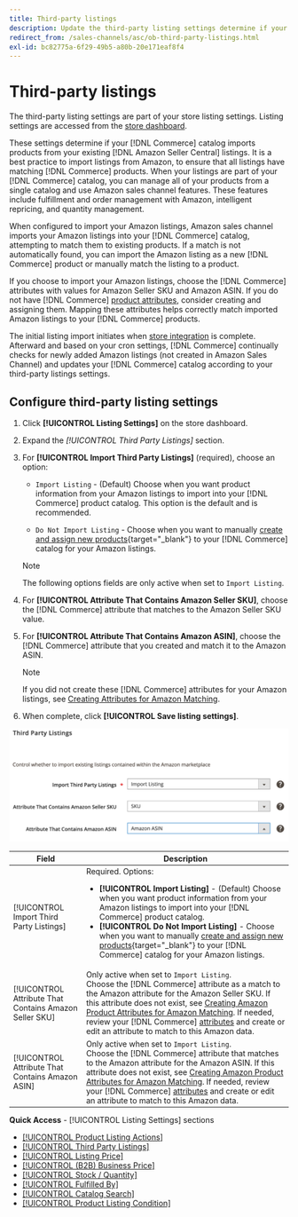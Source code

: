 ```yaml
---
title: Third-party listings
description: Update the third-party listing settings determine if your Commerce catalog imports products from your existing Amazon Seller Central listings.
redirect_from: /sales-channels/asc/ob-third-party-listings.html
exl-id: bc82775a-6f29-49b5-a80b-20e171eaf8f4
---
```

# Third-party listings

The third-party listing settings are part of your store listing settings. Listing settings are accessed from the [store dashboard](./amazon-store-dashboard.md).

These settings determine if your [!DNL Commerce] catalog imports products from your existing [!DNL Amazon Seller Central] listings. It is a best practice to import listings from Amazon, to ensure that all listings have matching [!DNL Commerce] products. When your listings are part of your [!DNL Commerce] catalog, you can manage all of your products from a single catalog and use Amazon sales channel features. These features include fulfillment and order management with Amazon, intelligent repricing, and quantity management.

When configured to import your Amazon listings, Amazon sales channel imports your Amazon listings into your [!DNL Commerce] catalog, attempting to match them to existing products. If a match is not automatically found, you can import the Amazon listing as a new [!DNL Commerce] product or manually match the listing to a product.

If you choose to import your Amazon listings, choose the [!DNL Commerce] attributes with values for Amazon Seller SKU and Amazon ASIN. If you do not have [!DNL Commerce] [product attributes](./ob-creating-magento-attributes.md), consider creating and assigning them. Mapping these attributes helps correctly match imported Amazon listings to your [!DNL Commerce] products.

The initial listing import initiates when [store integration](./store-integration.md) is complete. Afterward and based on your cron settings, [!DNL Commerce] continually checks for newly added Amazon listings (not created in Amazon Sales Channel) and updates your [!DNL Commerce] catalog according to your third-party listings settings.

## Configure third-party listing settings

1. Click **[!UICONTROL Listing Settings]** on the store dashboard.

1. Expand the _[!UICONTROL Third Party Listings]_ section.

1. For **[!UICONTROL Import Third Party Listings]** (required), choose an option:

    - `Import Listing` - (Default) Choose when you want product information from your Amazon listings to import into your [!DNL Commerce] product catalog. This option is the default and is recommended.

    - `Do Not Import Listing` - Choose when you want to manually [create and assign new products](https://docs.magento.com/user-guide/catalog/products.html){target="_blank"} to your [!DNL Commerce] catalog for your Amazon listings.

   >[!NOTE]
   >The following options fields are only active when set to `Import Listing`.

1. For **[!UICONTROL Attribute That Contains Amazon Seller SKU]**, choose the [!DNL Commerce] attribute that matches to the Amazon Seller SKU value.

1. For **[!UICONTROL Attribute That Contains Amazon ASIN]**, choose the [!DNL Commerce] attribute that you created and match it to the Amazon ASIN.

   >[!NOTE]
   >If you did not create these [!DNL Commerce] attributes for your Amazon listings, see [Creating Attributes for Amazon Matching](./ob-creating-magento-attributes.md).

1. When complete, click **[!UICONTROL Save listing settings]**.

![Third party listings](assets/amazon-third-party-listings.png)

|Field|Description|
|---|---|
|[!UICONTROL Import Third Party Listings]|Required. Options:<ul><li>**[!UICONTROL Import Listing]** - (Default) Choose when you want product information from your Amazon listings to import into your [!DNL Commerce] product catalog. </li><li>**[!UICONTROL Do Not Import Listing]** - Choose when you want to manually [create and assign new products](https://docs.magento.com/user-guide/catalog/products.html){target="_blank"} to your [!DNL Commerce] catalog for your Amazon listings.</li></ul>|
|[!UICONTROL Attribute That Contains Amazon Seller SKU]|Only active when set to `Import Listing`.<br>Choose the [!DNL Commerce] attribute as a match to the Amazon attribute for the Amazon Seller SKU. If this attribute does not exist, see [Creating Amazon Product Attributes for Amazon Matching](./ob-creating-magento-attributes.md). If needed, review your [!DNL Commerce] [attributes](./managing-attributes.md) and create or edit an attribute to match to this Amazon data.|
|[!UICONTROL Attribute That Contains Amazon ASIN]|Only active when set to `Import Listing`.<br>Choose the [!DNL Commerce] attribute that matches to the Amazon attribute for the Amazon ASIN. If this attribute does not exist, see [Creating Amazon Product Attributes for Amazon Matching](./ob-creating-magento-attributes.md). If needed, review your [!DNL Commerce] [attributes](./managing-attributes.md) and create or edit an attribute to match to this Amazon data.|

**Quick Access** - [!UICONTROL Listing Settings] sections

- [[!UICONTROL Product Listing Actions]](./product-listing-actions.md)
- [[!UICONTROL Third Party Listings]](./third-party-listing-settings.md)
- [[!UICONTROL Listing Price]](./listing-price.md)
- [[!UICONTROL (B2B) Business Price]](./business-pricing.md)
- [[!UICONTROL Stock / Quantity]](./stock-quantity.md)
- [[!UICONTROL Fulfilled By]](./fulfilled-by.md)
- [[!UICONTROL Catalog Search]](./catalog-search.md)
- [[!UICONTROL Product Listing Condition]](./product-listing-condition.md)
